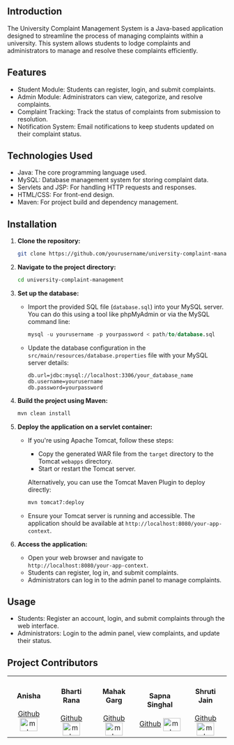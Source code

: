 ## Introduction
The University Complaint Management System is a Java-based application designed to streamline the process of managing complaints within a university. This system allows students to lodge complaints and administrators to manage and resolve these complaints efficiently.

## Features
<ul>
  <li>Student Module: Students can register, login, and submit complaints.</li>
  <li>Admin Module: Administrators can view, categorize, and resolve complaints.</li>
  <li>Complaint Tracking: Track the status of complaints from submission to resolution.</li>
  <li>Notification System: Email notifications to keep students updated on their complaint status.</li>
</ul>

## Technologies Used
<ul>
  <li>Java: The core programming language used.</li>
  <li>MySQL: Database management system for storing complaint data.</li>
  <li>Servlets and JSP: For handling HTTP requests and responses.</li>
  <li>HTML/CSS: For front-end design.</li>
  <li>Maven: For project build and dependency management.</li>
</ul>

## Installation

1. **Clone the repository:**

    ```bash
    git clone https://github.com/yourusername/university-complaint-management.git
    ```

2. **Navigate to the project directory:**

    ```bash
    cd university-complaint-management
    ```

3. **Set up the database:**
    - Import the provided SQL file (`database.sql`) into your MySQL server. You can do this using a tool like phpMyAdmin or via the MySQL command line:

        ```sql
        mysql -u yourusername -p yourpassword < path/to/database.sql
        ```

    - Update the database configuration in the `src/main/resources/database.properties` file with your MySQL server details:

        ```properties
        db.url=jdbc:mysql://localhost:3306/your_database_name
        db.username=yourusername
        db.password=yourpassword
        ```

4. **Build the project using Maven:**

    ```bash
    mvn clean install
    ```

5. **Deploy the application on a servlet container:**
    - If you're using Apache Tomcat, follow these steps:
        - Copy the generated WAR file from the `target` directory to the Tomcat `webapps` directory.
        - Start or restart the Tomcat server.

        Alternatively, you can use the Tomcat Maven Plugin to deploy directly:

        ```bash
        mvn tomcat7:deploy
        ```

    - Ensure your Tomcat server is running and accessible. The application should be available at `http://localhost:8080/your-app-context`.

6. **Access the application:**
    - Open your web browser and navigate to `http://localhost:8080/your-app-context`.
    - Students can register, log in, and submit complaints.
    - Administrators can log in to the admin panel to manage complaints.
  
## Usage
<ul>
  <li>Students: Register an account, login, and submit complaints through the web interface.</li>
  <li>Administrators: Login to the admin panel, view complaints, and update their status.</li>
</ul>

## Project Contributors

<table>
  <tr>
    <td  align="center">
      <h4>Anisha</h4>
        <a href="https://github.com/Miss-Anisha">Github</a>
        <a href="https://www.linkedin.com/in/anisha-premi/">
          <img align="center" src="https://raw.githubusercontent.com/rahuldkjain/github-profile-readme-generator/master/src/images/icons/Social/linked-in-alt.svg" alt="mahakgarg" height="30" width="40">
        </a>
    </td>
    <td  align="center">
      <h4>Bharti Rana</h4>
        <a href="https://github.com/bharti2430">Github</a>
        <a href="https://www.linkedin.com/in/bharti-rana304/">
          <img align="center" src="https://raw.githubusercontent.com/rahuldkjain/github-profile-readme-generator/master/src/images/icons/Social/linked-in-alt.svg" alt="mahakgarg" height="30" width="40">
        </a>
    </td>
    <td  align="center">
      <h4>Mahak Garg</h4>
        <a href="https://github.com/Mahak008">Github</a>
        <a href="https://linkedin.com/in/mahakgarg" target="_blank">
          <img align="center" src="https://raw.githubusercontent.com/rahuldkjain/github-profile-readme-generator/master/src/images/icons/Social/linked-in-alt.svg" alt="mahakgarg" height="30" width="40">
        </a>
    </td>
    <td  align="center">
      <h4>Sapna Singhal</h4>
        <a href="https://www.github.com/sapnasinghal22">Github</a>
        <a href="https://www.linkedin.com/in/sapnasinghal-/">
          <img align="center" src="https://raw.githubusercontent.com/rahuldkjain/github-profile-readme-generator/master/src/images/icons/Social/linked-in-alt.svg" alt="mahakgarg" height="30" width="40">
        </a>
    </td>
    <td  align="center">
      <h4>Shruti Jain</h4>
        <a href="https://www.github.com/">Github</a>
        <a href="https://www.linkedin.com/in/shruti-jain-a0840724a/">
          <img align="center" src="https://raw.githubusercontent.com/rahuldkjain/github-profile-readme-generator/master/src/images/icons/Social/linked-in-alt.svg" alt="mahakgarg" height="30" width="40">
        </a>
    </td>
  </tr>
</table>
